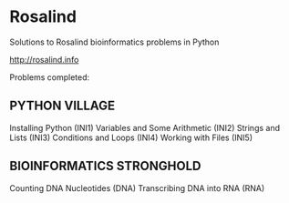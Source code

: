 Rosalind
========

Solutions to Rosalind bioinformatics problems in Python

http://rosalind.info

Problems completed:

PYTHON VILLAGE
------
Installing Python (INI1)
Variables and Some Arithmetic (INI2)
Strings and Lists (INI3)
Conditions and Loops (INI4)
Working with Files (INI5)

BIOINFORMATICS STRONGHOLD
------
Counting DNA Nucleotides (DNA)
Transcribing DNA into RNA (RNA)
